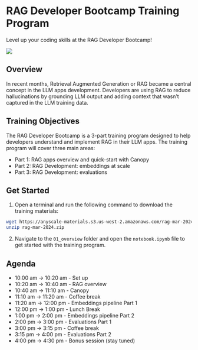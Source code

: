 # RAG Developer Bootcamp Training Program

Level up your coding skills at the RAG Developer Bootcamp!

<img src="https://img.evbuc.com/https%3A%2F%2Fcdn.evbuc.com%2Fimages%2F693207549%2F1858223624353%2F1%2Foriginal.20240208-192428?w=940&auto=format%2Ccompress&q=75&sharp=10&rect=0%2C0%2C2160%2C1080&s=b6c48669e4026108c2a56859d5b38d1e">


## Overview

In recent months, Retrieval Augmented Generation or RAG became a central concept in the LLM apps development. Developers are using RAG to reduce hallucinations by grounding LLM output and adding context that wasn’t captured in the LLM training data.


## Training Objectives

The RAG Developer Bootcamp is a 3-part training program designed to help developers understand and implement RAG in their LLM apps. The training program will cover three main areas:
- Part 1: RAG apps overview and quick-start with Canopy
- Part 2: RAG Development: embeddings at scale
- Part 3: RAG Development: evaluations

## Get Started

1. Open a terminal and run the following command to download the training materials:

```bash
wget https://anyscale-materials.s3.us-west-2.amazonaws.com/rag-mar-2024.zip
unzip rag-mar-2024.zip
```

2. Navigate to the `01_overview` folder and open the `notebook.ipynb` file to get started with the training program.

## Agenda

* 10:00 am -> 10:20 am - Set up
* 10:20 am -> 10:40 am - RAG overview
* 10:40 am -> 11:10 am - Canopy
* 11:10 am -> 11:20 am - Coffee break
* 11:20 am -> 12:00 pm - Embeddings pipeline Part 1
* 12:00 pm -> 1:00 pm - Lunch Break
* 1:00 pm -> 2:00 pm - Embeddings pipeline Part 2
* 2:00 pm -> 3:00 pm - Evaluations Part 1
* 3:00 pm -> 3:15 pm - Coffee break
* 3:15 pm -> 4:00 pm - Evaluations Part 2
* 4:00 pm -> 4:30 pm - Bonus session (stay tuned)